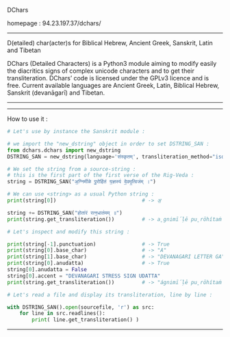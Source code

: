 
DChars

homepage : 94.23.197.37/dchars/

----

D(etailed) char(acter)s for Biblical Hebrew, Ancient Greek, Sanskrit, Latin and Tibetan

DChars (Detailed Characters) is a Python3 module aiming to modify easily the diacritics signs of complex unicode characters and to get their transliteration. DChars’ code is licensed under the GPLv3 licence and is free. Current available languages are Ancient Greek, Latin, Biblical Hebrew, Sanskrit (devanāgarī) and Tibetan.

----
----

How to use it :

```python
# Let's use by instance the Sanskrit module :

# we import the "new_dstring" object in order to set DSTRING_SAN :
from dchars.dchars import new_dstring
DSTRING_SAN = new_dstring(language='संस्कृतम्', transliteration_method="iso15919")

# We set the string from a source-string :
# this is the first part of the first verse of the Rig-Veda :
string = DSTRING_SAN("अ॒ग्निमी॑ळे पु॒रोहि॑तं य॒ज्ञस्य॑ दे॒वमृ॒त्विज॑म् ।")

# We can use <string> as a usual Python string :
print(string[0])                            # -> अ॒

string += DSTRING_SAN("होता॑रं रत्न॒धात॑मम् ॥")
print(string.get_transliteration())         # -> a̱gnimī́ḷē pu̱rōhítaṁ ya̱jñasyá dē̱vamr̥̱tvijám .hōtā́raṁ ratna̱dhātámam ..

# Let's inspect and modify this string :

print(string[-1].punctuation)               # -> True
print(string[0].base_char)                  # -> "A"
print(string[1].base_char)                  # -> "DEVANAGARI LETTER GA"
print(string[0].anudatta)                   # -> True
string[0].anudatta = False
string[0].accent = "DEVANAGARI STRESS SIGN UDATTA"
print(string.get_transliteration())         # -> "ágnimī́ḷē pu̱rōhítaṁ ya̱jñasyá dē̱vamr̥̱tvijám .hōtā́raṁ ratna̱dhātámam .."

# Let's read a file and display its transliteration, line by line :

with DSTRING_SAN().open(sourcefile, 'r') as src:
    for line in src.readlines():
        print( line.get_transliteration() )
```
----

